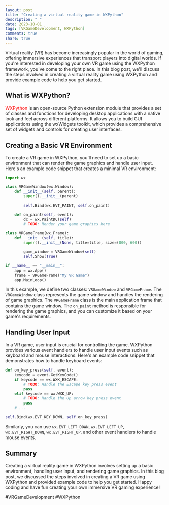 ```yaml
---
layout: post
title: "Creating a virtual reality game in WXPython"
description: " "
date: 2023-10-01
tags: [VRGameDevelopment, WXPython]
comments: true
share: true
---
```


Virtual reality (VR) has become increasingly popular in the world of gaming, offering immersive experiences that transport players into digital worlds. If you're interested in developing your own VR game using the WXPython framework, you've come to the right place. In this blog post, we'll discuss the steps involved in creating a virtual reality game using WXPython and provide example code to help you get started.

## What is WXPython?

<span style="color:red">WXPython</span> is an open-source Python extension module that provides a set of classes and functions for developing desktop applications with a native look and feel across different platforms. It allows you to build GUI applications using the wxWidgets toolkit, which provides a comprehensive set of widgets and controls for creating user interfaces.

## Creating a Basic VR Environment

To create a VR game in WXPython, you'll need to set up a basic environment that can render the game graphics and handle user input. Here's an example code snippet that creates a minimal VR environment:

```python
import wx

class VRGameWindow(wx.Window):
    def __init__(self, parent):
        super().__init__(parent)

        self.Bind(wx.EVT_PAINT, self.on_paint)

    def on_paint(self, event):
        dc = wx.PaintDC(self)
        # TODO: Render your game graphics here

class VRGameFrame(wx.Frame):
    def __init__(self, title):
        super().__init__(None, title=title, size=(800, 600))

        game_window = VRGameWindow(self)
        self.Show(True)

if __name__ == "__main__":
    app = wx.App()
    frame = VRGameFrame("My VR Game")
    app.MainLoop()
```

In this example, we define two classes: `VRGameWindow` and `VRGameFrame`. The `VRGameWindow` class represents the game window and handles the rendering of game graphics. The `VRGameFrame` class is the main application frame that contains the game window. The `on_paint` method is responsible for rendering the game graphics, and you can customize it based on your game's requirements.

## Handling User Input

In a VR game, user input is crucial for controlling the game. WXPython provides various event handlers to handle user input events such as keyboard and mouse interactions. Here's an example code snippet that demonstrates how to handle keyboard events:

```python
def on_key_press(self, event):
    keycode = event.GetKeyCode()
    if keycode == wx.WXK_ESCAPE:
        # TODO: Handle the Escape key press event
        pass
    elif keycode == wx.WXK_UP:
        # TODO: Handle the Up arrow key press event
        pass
    # ...

self.Bind(wx.EVT_KEY_DOWN, self.on_key_press)
```

Similarly, you can use `wx.EVT_LEFT_DOWN`, `wx.EVT_LEFT_UP`, `wx.EVT_RIGHT_DOWN`, `wx.EVT_RIGHT_UP`, and other event handlers to handle mouse events.

## Summary

Creating a virtual reality game in WXPython involves setting up a basic environment, handling user input, and rendering game graphics. In this blog post, we discussed the steps involved in creating a VR game using WXPython and provided example code to help you get started. Happy coding and have fun creating your own immersive VR gaming experience!

#VRGameDevelopment #WXPython